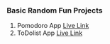 ### Basic Random Fun Projects 

1) Pomodoro App [Live Link](https://anubhav-pomodoroapp.netlify.app/)
2) ToDolist App [Live Link](https://todolist-takingapp.netlify.app/)
